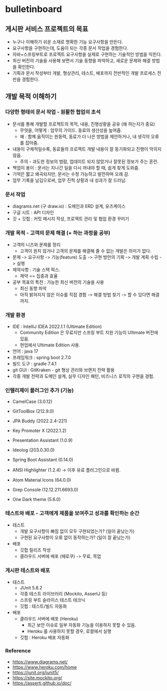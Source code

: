 # bulletinboard

## 게시판 서비스 프로젝트의 목표
- 누구나 이해하기 쉬운 소재로 명확한 기능 요구사항을 만든다.
- 요구사항을 구현하는데, 도움이 되는 각종 문서 작업을 경험한다.
- 자바+스프링부트로 프로젝트 요구사항을 실제로 구현하는 기술적인 방법을 익힌다.
- 최신 버전의 기술을 사용해 보면서 기술 동향을 파악하고, 새로운 문제와 해결 방법을 확인한다.
- 기획과 문서 작성부터 개발, 형상관리, 테스트, 배포까지 전반적인 개발 프로세스 전반을 경험한다.

## 개발 목적 이해하기

### 다양한 형태의 문서 작업 - 원활한 협업의 초석
- 문서를 통해 개발할 프로젝트의 목적, 내용, 진행상황을 공유 (왜 하는지가 중요)
  - 무엇을, 어떻게 : 업무의 가이드. 동료의 생산성을 높여줌.
  - 왜 : 함꼐 움직이는 원동력, 동료가 더 나은 방법을 제안하거나, 내 생각의 오류를 잡아줌.
- 내용이 구체적일수록, 동료들의 프로젝트 개발 내용이 잘 동기화되고 진행이 막히지 않음.
  - 주의 - 과도한 정보의 범람, 업데이트 되지 않았거나 잘못된 정보가 주는 혼란.
- 백업이 용이 : 문서는 지나간 일을 다시 꺼내야 할 때, 쉽게 찾게 도와줌.
- 기억은 짧고 왜곡되지만, 문서는 수정 가능하고 발전하며 오래 감.
- 업무 기록을 남김으로써, 업무 진척 상황과 내 성과가 잘 드러남.

### 문서 작업
- diagrams.net (구 draw.io) : 도메인과 ERD 설계, 유즈케이스
- 구글 시트 : API 디자인
- 깃 + 깃헙 : 커밋 메시지 작성, 프로젝트 관리 및 협업 환경 꾸미기

### 개발 목적 - 고객의 문제 해결 (+ 하는 과정을 공부)
- 고객의 니즈와 문제를 정리
  - 고객이 원치 않거나 고객의 문제를 해결해 줄 수 없는 개발은 의미가 없다.
- 문제 -> 요구사항 -> 기능(feature) 도출 -> 구현 방안의 기획 -> 개발 계획 수립 -> 실행
- 제약사항 : 기술 스택 픽스.
  - 제약 == 집중과 효율
- 공부 목표의 특전 : 가능한 최신 버전의 기술을 사용
  - 최신 동향 파악
  - 아직 밝혀지지 않은 이슈를 직접 경험 -> 해결 방법 찾기 -> 할 수 있다면 해결까지.
  
### 개발 환경
- IDE : IntelliJ IDEA 2022.1.1 (Ultimate Edition)
  - Community Edition 은 무료지만 스프링 부트 지원 기능이 Ultimate 버전에 있음.
  - 현업에서 Ultimate Edition 사용.
- 언어 : java 17
- 프레임워크 : spring boot 2.7.0
- 빌드 도구 : gradle 7.4.1
- git GUI : GitKraken - git 형상 관리와 브랜치 전략 활용
- 각종 개발 전략과 도메인 설계, 실무 디자인 패턴, 비즈니스 로직의 구현을 경험.

### 인텔리제이 플러그인 추가 (기능)
- CamelCase (3.0.12)
- GitToolBox (212.9.0)
- JPA Buddy (2022.2.4-221)
- Key Promoter X (2022.1.2)
- Presentation Assistant (1.0.9)
- Ideolog (203.0.30.0)
- Spring Boot Assistant (0.14.0)

- ANSI Highlighter (1.2.4) -> 이후 유료 플러그인으로 바뀜.
- Atom Material Icons (64.0.0)
- Grep Console (12.12.211.6693.0)
- One Dark theme (5.6.0)

### 테스트와 배포 - 고객에게 제품을 보여주고 성과를 확인하는 순간
- 테스트
  - 개발 요구사항이 빠짐 없이 모두 구현되었는가? (일이 끝났는가)
  - 구현된 요구사항이 오류 없이 동작하는가? (일이 잘 끝났는가)
- 배포
  - 깃헙 릴리즈 작성
  - 클라우드 서버에 배포 (헤로쿠)  -> 무료, 목업
  
### 게시판 테스트와 배포
- 테스트
  - JUnit 5.8.2
  - 각종 테스트 라이브러리 (Mockito, AssertJ 등)
  - 스프링 부트 슬라이스 테스트 테크닉
  - 깃헙 : 테스트/빌드 자동화
- 배포
  - 클라우드 서버에 배포 (Heroku)
    - 최근 보안 이슈로 일부 자동화 기능을 이용하지 못할 수 있음.
    - Heroku 를 사용하지 못할 경우, 로컬에서 실행
  - 깃헙 : Heroku 배포 자동화

### Reference
- https://www.diagrams.net/
- https://www.heroku.com/home
- https://junit.org/junit5/
- https://site.mockito.org/
- https://assertj.github.io/doc/

